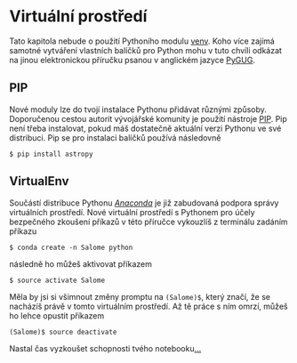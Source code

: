# Virtuální prostředí

Tato kapitola nebude o použití Pythoního modulu 
[venv](https://docs.python.org/dev/library/venv.html). Koho více zajímá 
samotné vytváření vlastních balíčků pro Python mohu v tuto chvíli 
odkázat na jinou elektronickou příručku psanou v anglickém jazyce
[PyGUG](https://packaging.python.org/).


## PIP

Nové moduly lze do tvojí instalace Pythonu přidávat různými způsoby. 
Doporučenou cestou autorit vývojářské komunity je použití nástroje 
[PIP](https://pypi.python.org/pypi/pip). Pip není třeba instalovat, 
pokud máš dostatečně aktuální verzi Pythonu ve své distribuci. Pip se 
pro instalaci balíčků používá následovně

	$ pip install astropy


## VirtualEnv

Součástí distribuce Pythonu [*Anaconda*](INSTALL.md#Anaconda) je již 
zabudovaná podpora správy virtuálních prostředí. Nové virtuální 
prostředí s Pythonem pro účely bezpečného zkoušení příkazů v této 
příručce vykouzlíš z terminálu zadáním příkazu

	$ conda create -n Salome python

následně ho můžeš aktivovat příkazem

	$ source activate Salome

Měla by jsi si všimnout změny promptu na `(Salome)$`, který značí, že 
se nacházíš právě v tomto virtuálním prostředí. Až tě práce s ním 
omrzí, můžeš ho lehce opustit příkazem

	(Salome)$ source deactivate

Nastal čas vyzkoušet schopnosti tvého notebooku[...](NOTEBOOK.md)
